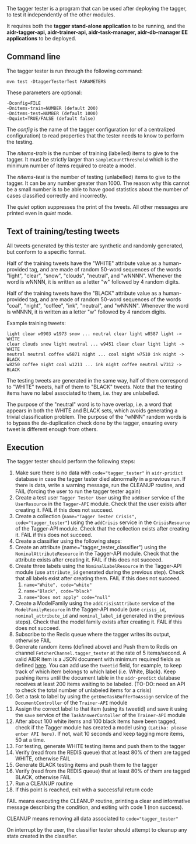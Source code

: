 The tagger tester is a program that can be used after deploying the tagger, to test it independently of the other modules.

It requires both the **tagger stand-alone application** to be running, and the **aidr-tagger-api, aidr-trainer-api, aidr-task-manager, aidr-db-manager EE applications** to be deployed.

## Command line

The tagger tester is run through the following command:

```
mvn test -DtaggerTesterTest PARAMETERS
```

These parameters are optional:

```
-Dconfig=FILE
-Dnitems-train=NUMBER (default 200)
-Dnitems-test=NUMBER (default 1000)
-Dquiet=TRUE/FALSE (default false)
```

The _config_ is the name of the tagger configuration (or of a centralized configuration) to read properties that the tester needs to know to perform the testing.

The _nitems-train_ is the number of training (labelled) items to give to the tagger. It must be strictly larger than `sampleCountThreshold` which is the minimum number of items required to create a model.

The _nitems-test_ is the number of testing (unlabelled) items to give to the tagger. It can be any number greater than 1000. The reason why this cannot be a small number is to be able to have good statistics about the number of cases classified correctly and incorrectly.

The _quiet_ option suppresses the print of the tweets. All other messages are printed even in _quiet_ mode.

## Text of training/testing tweets

All tweets generated by this tester are synthetic and randomly generated, but conform to a specific format.

Half of the training tweets have the "WHITE" attribute value as a human-provided tag, and are made of random 50-word sequences of the words "light", "clear", "snow", "clouds", "neutral", and "wNNNN". Whenever the word is wNNNN, it is written as a letter "w" followed by 4 random digits.

Half of the training tweets have the "BLACK" attribute value as a human-provided tag, and are made of random 50-word sequences of the words "coal", "night", "coffee", "ink", "neutral", and "wNNNN". Whenever the word is wNNNN, it is written as a letter "w" followed by 4 random digits.

Example training tweets:

```
light clear w0903 w1973 snow ... neutral clear light w8587 light -> WHITE
clear clouds snow light neutral ... w9451 clear clear light light -> WHITE
neutral neutral coffee w5871 night ... coal night w7510 ink night -> BLACK
w8250 coffee night coal w1211 ... ink night coffee neutral w7312 -> BLACK
```

The testing tweets are generated in the same way, half of them correspond to "WHITE" tweets, half of them to "BLACK" tweets. Note that the testing items have no label associated to them, i.e. they are unlabelled.

The purpose of the "neutral" word is to have overlap, i.e. a word that appears in both the WHITE and BLACK sets, which avoids generating a trivial classification problem. The purpose of the "wNNN" random words is to bypass the de-duplication check done by the tagger, ensuring every tweet is different enough from others.

## Execution

The tagger tester should perform the following steps:

1. Make sure there is no data with `code="tagger_tester"` in `aidr-pridict` database in case the tagger tester died abnormally in a previous run. If there is data, write a warning message, run the CLEANUP routine, and FAIL (forcing the user to run the tagger tester again)
1. Create a test user `Tagger Tester User` using the `addUser` service of the `UserResource` in the `Tagger-API` module. Check that the user exists after creating it. FAIL if this does not succeed.
1. Create a collection (`name="Tagger Tester Crisis", code="tagger_tester"`) using the `addCrisis` service in the `CrisisResource` of the Tagger-API module. Check that the collection exists after creating it. FAIL if this does not succeed.
1. Create a classifier using the following steps:
 1. Create an attribute (name="tagger_tester_classifier") using the `NominalAttributeResource` in the Tagger-API module. Check that the attribute exists after creating it. FAIL if this does not succeed.
 1. Create three labels using the `NominalLabelResource` in the Tagger-API module (use `attribute_id` generated during the previous step). Check that all labels exist after creating them. FAIL if this does not succeed.
    1. `name="White", code="white"`
    1. `name="Black", code="black"`
    1. `name="Does not apply" code="null"`
1. Create a ModelFamily using the `addCrisisAttribute` service of the `ModelFamilyResource` in the Tagger-API module (use `crisis_id`, `nominal_attribute_id` and `nominal_label_id` generated in the previous steps). Check that the model family exists after creating it. FAIL if this does not succeed.
1. Subscribe to the Redis queue where the tagger writes its output, otherwise FAIL
1. Generate random items (defined above) and Push them to Redis on channel `FetcherChannel.tagger_tester` at the rate of 5 items/second. A valid AIDR item is a JSON document with minimum required fields as defined [here](https://gist.github.com/imran15/4e4ce1948c2b82905c3e). You can add use the `tweetid` field, for example, to keep track of which item belongs to which label (i.e. White, Black). Keep pushing items until the document table in the `aidr-predict` database receives at least 200 items waiting to be labeled. (TO-DO: need an API to check the total number of unlabeled items for a crisis)
1. Get a task to label by using the `getOneTaskBufferToAssign` service of the `DocumentController` of the `Trainer-API` module 
1. Assign the correct label to that item (using its tweetid) and save it using the `save` service of the `TaskAnswerContoller` of the `Trainer-API` module
1. After about 100 white items and 100 black items have been tagged, check if the Tagger module has created a model using `(Latika: please enter API here)`. If not, wait 10 seconds and keep tagging more items, 50 at a time.
1. For testing, generate WHITE testing items and push them to the tagger
1. Verify (read from the REDIS queue) that at least 80% of them are tagged WHITE, otherwise FAIL
1. Generate BLACK testing items and push them to the tagger
1. Verify  (read from the REDIS queue) that at least 80% of them are tagged BLACK, otherwise FAIL
1. Run a CLEANUP routine 
1. If this point is reached, exit with a successful return code

FAIL means executing the CLEANUP routine, printing a clear and informative message describing the condition, and exiting with code 1 (non success).

CLEANUP means removing all data associated to `code="tagger_tester"`

On interrupt by the user, the classifier tester should attempt to cleanup any state created in the classifier.